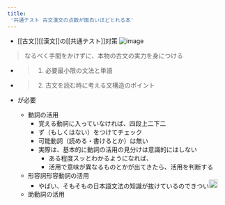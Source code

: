 ```yaml
---
title:
 '共通テスト 古文漢文の点数が面白いほどとれる本'
---
```


- [[古文]][[漢文]]の[[共通テスト]]対策
![image](https://gyazo.com/7a164d29fb58d98e2e7d7beacd08c73c/thumb/1000)

> なるべく手間をかけずに、本物の古文の実力を身につける
- > 1. 必要最小限の文法と単語
- > 2. 古文を読む時に考える文構造のポイント
- が必要


    - 動詞の活用
        - 覚える動詞に入っていなければ、四段上二下二
        - ず（もしくはない）をつけてチェック
        - 可能動詞（読める・書けるとか）は無い
        - 実際は、基本的に動詞の活用の見分けは意識的にはしない
            - ある程度スッとわかるようになれば、
            - 活用で意味が異なるものとかが出てきたら、活用を判断する
    - 形容詞形容動詞の活用
        - やばい、そもそもの日本語文法の知識が抜けているのできつい<img src='https://scrapbox.io/api/pages/blu3mo-public/blu3mo/icon' alt='blu3mo.icon' height="19.5"/>
    - 助動詞の活用

